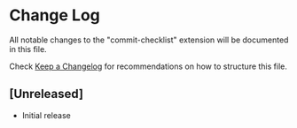 # Change Log

All notable changes to the "commit-checklist" extension will be documented in this file.

Check [Keep a Changelog](http://keepachangelog.com/) for recommendations on how to structure this file.

## [Unreleased]

- Initial release